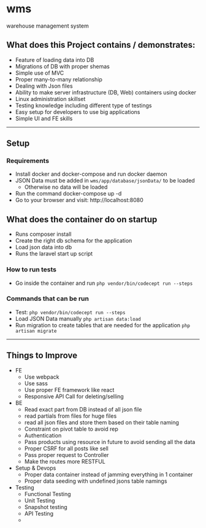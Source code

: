 # wms
warehouse management system

## What does this Project contains / demonstrates:
- Feature of loading data into DB
- Migrations of DB with proper shemas
- Simple use of MVC
- Proper many-to-many relationship
- Dealing with Json files
- Ability to make server infrastructure (DB, Web) containers using docker
- Linux administration skillset
- Testing knowledge including different type of testings
- Easy setup for developers to use big applications
- Simple UI and FE skills

-----

## Setup 
### Requirements
- Install docker and docker-compose and run docker daemon
- JSON Data must be added in `wms/app/database/jsonData/` to be loaded
	- Otherwise no data will be loaded
- Run the command
 docker-compose up -d
- Go to your browser and visit:
 http://localhost:8080


## What does the container do on startup
- Runs composer install
- Create the right db schema for the application
- Load json data into db
- Runs the laravel start up script

### How to run tests

- Go inside the container and run
`php vendor/bin/codecept run --steps`



### Commands that can be run
- Test:
`php vendor/bin/codecept run --steps `
- Load JSON Data manually
`php artisan data:load`
- Run migration to create tables that are needed for the application
`php artisan migrate`

-----

## Things to Improve

- FE
	- Use webpack
	- Use sass
	- Use proper FE framework like react
	- Responsive API Call for deleting/selling
- BE
	- Read exact part from DB instead of all json file
	- read partials from files for huge files
	- read all json files and store them based on their table naming
	- Constraint on pivot table to avoid rep
	- Authentication
	- Pass products using resource in future to avoid sending all the data
	- Proper CSRF for all posts like sell
	- Pass proper request to Controller
	- Make the routes more RESTFUL
- Setup & Devops
	- Proper data container instead of jamming everything in 1 container
	- Proper data seeding with undefined jsons table namings
- Testing
	- Functional Testing
	- Unit Testing
	- Snapshot testing
	- API Testing
	- 
